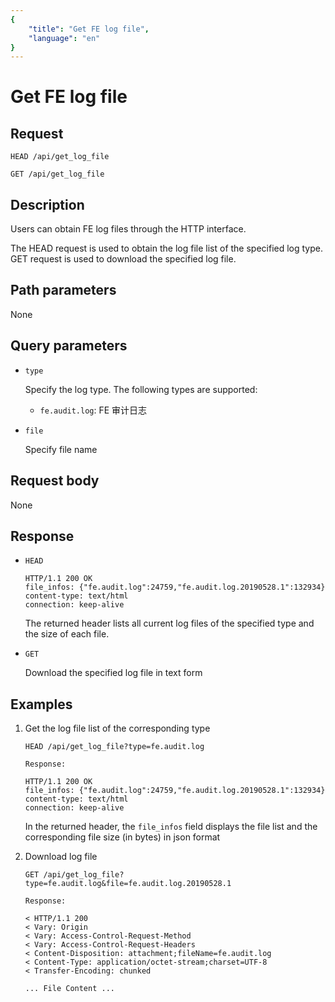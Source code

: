 ```yaml
---
{
    "title": "Get FE log file",
    "language": "en"
}
---
```


<!-- 
Licensed to the Apache Software Foundation (ASF) under one
or more contributor license agreements.  See the NOTICE file
distributed with this work for additional information
regarding copyright ownership.  The ASF licenses this file
to you under the Apache License, Version 2.0 (the
"License"); you may not use this file except in compliance
with the License.  You may obtain a copy of the License at

  http://www.apache.org/licenses/LICENSE-2.0

Unless required by applicable law or agreed to in writing,
software distributed under the License is distributed on an
"AS IS" BASIS, WITHOUT WARRANTIES OR CONDITIONS OF ANY
KIND, either express or implied.  See the License for the
specific language governing permissions and limitations
under the License.
-->


# Get FE log file

## Request

`HEAD /api/get_log_file`

`GET /api/get_log_file`

## Description

Users can obtain FE log files through the HTTP interface.

The HEAD request is used to obtain the log file list of the specified log type. GET request is used to download the specified log file.
    
## Path parameters

None

## Query parameters

* `type`

    Specify the log type. The following types are supported:
    
    * `fe.audit.log`: FE 审计日志

* `file`

    Specify file name


## Request body

None

## Response

* `HEAD`

    ```
    HTTP/1.1 200 OK
    file_infos: {"fe.audit.log":24759,"fe.audit.log.20190528.1":132934}
    content-type: text/html
    connection: keep-alive
    ```
    
    The returned header lists all current log files of the specified type and the size of each file.
    
* `GET`

    Download the specified log file in text form
    
## Examples

1. Get the log file list of the corresponding type

    ```
    HEAD /api/get_log_file?type=fe.audit.log
    
    Response:
    
    HTTP/1.1 200 OK
    file_infos: {"fe.audit.log":24759,"fe.audit.log.20190528.1":132934}
    content-type: text/html
    connection: keep-alive
    ```
    
    In the returned header, the `file_infos` field displays the file list and the corresponding file size (in bytes) in json format
    
2. Download log file
    
    ```
    GET /api/get_log_file?type=fe.audit.log&file=fe.audit.log.20190528.1
    
    Response:
    
    < HTTP/1.1 200
    < Vary: Origin
    < Vary: Access-Control-Request-Method
    < Vary: Access-Control-Request-Headers
    < Content-Disposition: attachment;fileName=fe.audit.log
    < Content-Type: application/octet-stream;charset=UTF-8
    < Transfer-Encoding: chunked
    
    ... File Content ...
    ```
